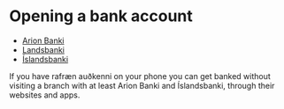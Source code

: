 # Opening a bank account

+ [Arion Banki](https://www.arion.is)
+ [Landsbanki](https://www.l.is)
+ [Íslandsbanki](https://www.islandsbanki.is)

If you have rafræn auðkenni on your phone you can get banked without visiting a
branch with at least Arion Banki and Íslandsbanki, through their websites and
apps.
